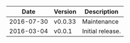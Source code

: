| Date        | Version | Description |
| ----------- | ------- | ----------- |
| 2016-07-30  | v0.0.33 | Maintenance |
| 2016-03-04  | v0.0.1  | Initial release. |
